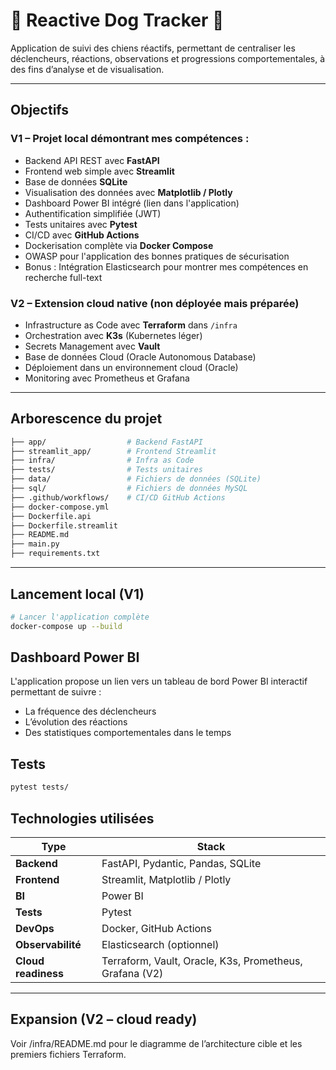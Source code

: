 # 🐾 Reactive Dog Tracker 🐾

Application de suivi des chiens réactifs, permettant de centraliser les déclencheurs, réactions, observations et progressions comportementales, à des fins d’analyse et de visualisation.

---

## Objectifs

### V1 – Projet local démontrant mes compétences :
- Backend API REST avec **FastAPI**
- Frontend web simple avec **Streamlit**
- Base de données **SQLite**
- Visualisation des données avec **Matplotlib / Plotly**
- Dashboard Power BI intégré (lien dans l'application)
- Authentification simplifiée (JWT)
- Tests unitaires avec **Pytest**
- CI/CD avec **GitHub Actions**
- Dockerisation complète via **Docker Compose**
- OWASP pour l'application des bonnes pratiques de sécurisation
- Bonus : Intégration Elasticsearch pour montrer mes compétences en recherche full-text

### V2 – Extension cloud native (non déployée mais préparée)
- Infrastructure as Code avec **Terraform** dans `/infra`
- Orchestration avec **K3s** (Kubernetes léger)
- Secrets Management avec **Vault**
- Base de données Cloud (Oracle Autonomous Database)
- Déploiement dans un environnement cloud (Oracle)
- Monitoring avec Prometheus et Grafana

---

## Arborescence du projet

```bash
├── app/                  # Backend FastAPI
├── streamlit_app/        # Frontend Streamlit
├── infra/                # Infra as Code
├── tests/                # Tests unitaires
├── data/                 # Fichiers de données (SQLite)
├── sql/                  # Fichiers de données MySQL
├── .github/workflows/    # CI/CD GitHub Actions
├── docker-compose.yml
├── Dockerfile.api
├── Dockerfile.streamlit
├── README.md
├── main.py
├── requirements.txt
```
---

## Lancement local (V1)

```bash
# Lancer l'application complète
docker-compose up --build
```

## Dashboard Power BI

L'application propose un lien vers un tableau de bord Power BI interactif permettant de suivre :
- La fréquence des déclencheurs
- L’évolution des réactions
- Des statistiques comportementales dans le temps

## Tests

```bash
pytest tests/
```

## Technologies utilisées

| **Type**          | **Stack**                                                |
|-------------------|----------------------------------------------------------|
| **Backend**       | FastAPI, Pydantic, Pandas, SQLite                        |
| **Frontend**      | Streamlit, Matplotlib / Plotly                           |
| **BI**            | Power BI                                                 |
| **Tests**         | Pytest                                                   |
| **DevOps**        | Docker, GitHub Actions                                   |
| **Observabilité** | Elasticsearch (optionnel)                                |
| **Cloud readiness**| Terraform, Vault, Oracle, K3s, Prometheus, Grafana (V2) |

---

## Expansion (V2 – cloud ready)

Voir /infra/README.md pour le diagramme de l’architecture cible et les premiers fichiers Terraform.
